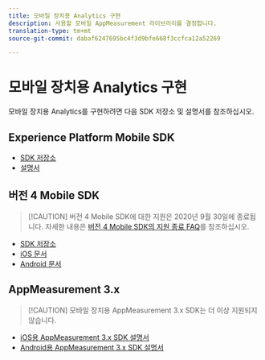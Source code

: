 ```yaml
---
title: 모바일 장치용 Analytics 구현
description: 사용할 모바일 AppMeasurement 라이브러리를 결정합니다.
translation-type: tm+mt
source-git-commit: dabaf6247695bc4f3d9bfe668f3ccfca12a52269

---
```



# 모바일 장치용 Analytics 구현

모바일 장치용 Analytics를 구현하려면 다음 SDK 저장소 및 설명서를 참조하십시오.

## Experience Platform Mobile SDK

* [SDK 저장소](https://github.com/Adobe-Marketing-Cloud/aep-sdks-documentation/blob/master/resources/frequently-asked-questions/current-sdk-versions.md)
* [설명서](https://aep-sdks.gitbook.io/docs/)

## 버전 4 Mobile SDK

>[!CAUTION] 버전 4 Mobile SDK에 대한 지원은 2020년 9월 30일에 종료됩니다. 자세한 내용은 [버전 4 Mobile SDK의 지원 종료 FAQ](https://aep-sdks.gitbook.io/docs/version-4-sdk-end-of-support-faq)를 참조하십시오.

* [SDK 저장소](https://github.com/Adobe-Marketing-Cloud/mobile-services/tree/master/sdks)
* [iOS 문서](https://docs.adobe.com/content/help/ko-KR/mobile-services/ios/overview.html)
* [Android 문서](https://docs.adobe.com/content/help/ko-KR/mobile-services/android/overview.html)

## AppMeasurement 3.x

>[!CAUTION] 모바일 장치용 AppMeasurement 3.x SDK는 더 이상 지원되지 않습니다.

* [iOS용 AppMeasurement 3.x SDK 설명서](../../assets/adobe_mobile_ios_3x.pdf)
* [Android용 AppMeasurement 3.x SDK 설명서](../../assets/android_3x.pdf)

